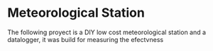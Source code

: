 # Meteorological Station
The following proyect is a DIY low cost meteorological station and a datalogger, it was build for measuring the efectvness 